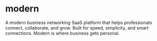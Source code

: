 # modern

A modern business networking SaaS platform that helps professionals connect, collaborate, and grow. Built for speed, simplicity, and smart connections. Modern is where business gets personal.
